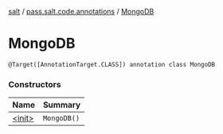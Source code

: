 [salt](../../index.md) / [pass.salt.code.annotations](../index.md) / [MongoDB](./index.md)

# MongoDB

`@Target([AnnotationTarget.CLASS]) annotation class MongoDB`

### Constructors

| Name | Summary |
|---|---|
| [&lt;init&gt;](-init-.md) | `MongoDB()` |
